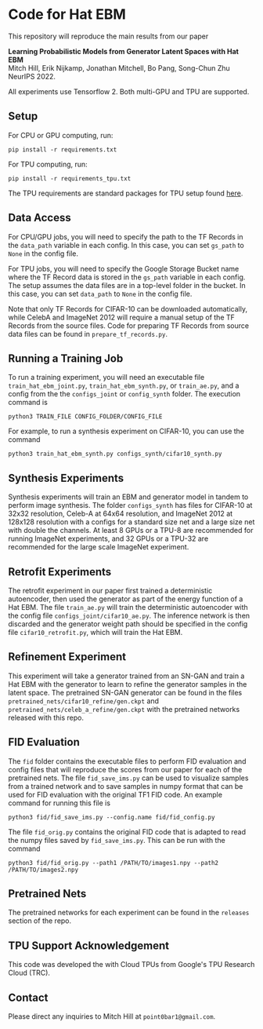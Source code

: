 # Code for Hat EBM

This repository will reproduce the main results from our paper

**Learning Probabilistic Models from Generator Latent Spaces with Hat EBM**<br/>Mitch Hill, Erik Nijkamp, Jonathan Mitchell, Bo Pang, Song-Chun Zhu<br/>NeurIPS 2022.

All experiments use Tensorflow 2. Both multi-GPU and TPU are supported.

## Setup

For CPU or GPU computing, run:

```pip install -r requirements.txt```

For TPU computing, run:

```pip install -r requirements_tpu.txt```

The TPU requirements are standard packages for TPU setup found [here](https://github.com/tensorflow/models/blob/master/official/requirements.txt). 

## Data Access

For CPU/GPU jobs, you will need to specify the path to the TF Records in the ```data_path``` variable in each config. In this case, you can set ```gs_path``` to ```None``` in the config file. 

For TPU jobs, you will need to specify the Google Storage Bucket name where the TF Record data is stored in the ```gs_path``` variable in each config. The setup assumes the data files are in a top-level folder in the bucket. In this case, you can set ```data_path``` to ```None``` in the config file.

Note that only TF Records for CIFAR-10 can be downloaded automatically, while CelebA and ImageNet 2012 will require a manual setup of the TF Records from the source files. Code for preparing TF Records from source data files can be found in ```prepare_tf_records.py```.

## Running a Training Job

To run a training experiment, you will need an executable file ```train_hat_ebm_joint.py```, ```train_hat_ebm_synth.py```, or ```train_ae.py```, and a config from the the ```configs_joint``` or ```config_synth``` folder. The execution command is

```python3 TRAIN_FILE CONFIG_FOLDER/CONFIG_FILE```

For example, to run a synthesis experiment on CIFAR-10, you can use the command

```python3 train_hat_ebm_synth.py configs_synth/cifar10_synth.py```

## Synthesis Experiments

Synthesis experiments will train an EBM and generator model in tandem to perform image synthesis. The folder ```configs_synth``` has files for CIFAR-10 at 32x32 resolution, Celeb-A at 64x64 resolution, and ImageNet 2012 at 128x128 resolution with a configs for a standard size net and a large size net with double the channels. At least 8 GPUs or a TPU-8 are recommended for running ImageNet experiments, and 32 GPUs or a TPU-32 are recommended for the large scale ImageNet experiment.

## Retrofit Experiments

The retrofit experiment in our paper first trained a deterministic autoencoder, then used the generator as part of the energy function of a Hat EBM. The file ```train_ae.py``` will train the deterministic autoencoder with the config file ```configs_joint/cifar10_ae.py```. The inference network is then discarded and the generator weight path should be specified in the config file ```cifar10_retrofit.py```, which will train the Hat EBM.

## Refinement Experiment

This experiment will take a generator trained from an SN-GAN and train a Hat EBM with the generator to learn to refine the generator samples in the latent space. The pretrained SN-GAN generator can be found in the files ```pretrained_nets/cifar10_refine/gen.ckpt``` and ```pretrained_nets/celeb_a_refine/gen.ckpt``` with the pretrained networks released with this repo.

## FID Evaluation

The ```fid``` folder contains the executable files to perform FID evaluation and config files that will reproduce the scores from our paper for each of the pretrained nets. The file ```fid_save_ims.py``` can be used to visualize samples from a trained network and to save samples in numpy format that can be used for FID evaluation with the original TF1 FID code. An example command for running this file is

```python3 fid/fid_save_ims.py --config.name fid/fid_config.py```

The file ```fid_orig.py``` contains the original FID code that is adapted to read the numpy files saved by ```fid_save_ims.py```. This can be run with the command

```python3 fid/fid_orig.py --path1 /PATH/TO/images1.npy --path2 /PATH/TO/images2.npy```

## Pretrained Nets

The pretrained networks for each experiment can be found in the ```releases``` section of the repo.

## TPU Support Acknowledgement

This code was developed the with Cloud TPUs from Google's TPU Research Cloud (TRC).

## Contact

Please direct any inquiries to Mitch Hill at ```point0bar1@gmail.com```.